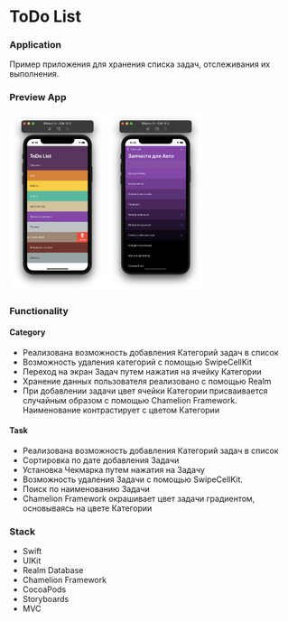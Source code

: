 # ToDo List

### Application
Пример приложения для хранения списка задач, отслеживания их выполнения.


### Preview App
<img src="https://github.com/SelinIlya/ToDo-List/blob/928bb42391422b2764b670989b3b1f1dfbe65091/ToDo-List/Supporting%20Files/PreviewApp/Screenshot2.png" width="170"> <img src="https://github.com/SelinIlya/ToDo-List/blob/928bb42391422b2764b670989b3b1f1dfbe65091/ToDo-List/Supporting%20Files/PreviewApp/Screenshot3.png" width="170">

### Functionality

#### Category
+ Реализована возможность добавления Категорий задач в список
+ Возможность удаления категорий с помощью SwipeCellKit
+ Переход на экран Задач путем нажатия на ячейку Категории
+ Хранение данных пользователя реализовано с помощью Realm
+ При добавлении задачи цвет ячейки Категории присваивается случайным образом с помощью Сhamelion Framework. Наименование контрастирует с цветом Категории

#### Task
+ Реализована возможность добавления Категорий задач в список
+ Сортировка по дате добавления Задачи
+ Установка Чекмарка путем нажатия на Задачу
+ Возможность удаления Задачи с помощью SwipeCellKit.
+ Поиск по наименованию Задачи
+ Chamelion Framework окрашивает цвет задачи градиентом, основываясь на цвете Категории



### Stack
+ Swift
+ UIKit
+ Realm Database
+ Chamelion Framework
+ CocoaPods
+ Storyboards
+ MVC

